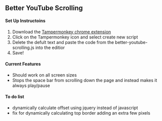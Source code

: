 ## Better YouTube Scrolling

#### Set Up Instructoins
1. Download the [Tampermonkey chrome extension](https://chrome.google.com/webstore/detail/tampermonkey/dhdgffkkebhmkfjojejmpbldmpobfkfo)
2. Click on the Tampermonkey icon and select create new script
3. Delete the defult text and paste the code from the better-youtube-scrolling.js into the editior
4. Save!

#### Current Features
* Should work on all screen sizes
* Stops the space bar from scrolling down the page and instead makes it always play/pause

#### To do list
* dynamically calculate offset using jquery instead of javascript
* fix for dynamically calculating top border adding an extra few pixels

